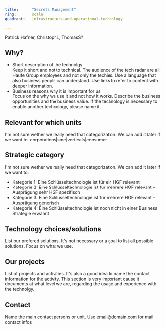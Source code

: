 ```yaml
---
title:      "Secrets Management"
ring:       scale
quadrant:   infrastructure-and-operational-technology

---
```


Patrick Hafner, ChristophL, ThomasS?

## Why? ##

- Short description of the technolgy   
Keep it short and not to technical. The audience of the tech radar are all Haufe Group employees and not only the techies.
Use a language that also business people can understand. Use links to refer to content with deeper information.
- Business reasons why it is important for us   
Focus on the why we use it and not how it works.
Describe the business opportunities and the business value.
If the technology is necessary to enable another technology, please name it.

## Relevant for which units ##

I'm not sure wether we really need that categorization. We can add it later if we want to.
corporations|sme|verticals|consumer

## Strategic category ##

I'm not sure wether we really need that categorization. We can add it later if we want to.
- Kategorie 1: Eine Schlüsseltechnologie ist für ein HGF relevant
- Kategorie 2: Eine Schlüsseltechnologie ist für mehrere HGF relevant – Ausprägung sehr HGF spezifisch
- Kategorie 3: Eine Schlüsseltechnologie ist für mehrere HGF relevant – Ausprägung generisch
- Kategorie 4: Eine Schlüsseltechnologie ist noch nicht in einer Business Strategie erwähnt

## Technology choices/solutions ##

List our prefered solutions. It's not necessary or a goal to list all possible solutions. Focus on what we use.

## Our projects ##

List of projects and activities. It's also a good idea to name the contact information for the activity.
This section is very important cause it documents at what level we are, regarding the usage and experience with the technolgy. 

## Contact ##

Name the main contact persons or unit.
Use <email@domain.com> for mail contact infos
